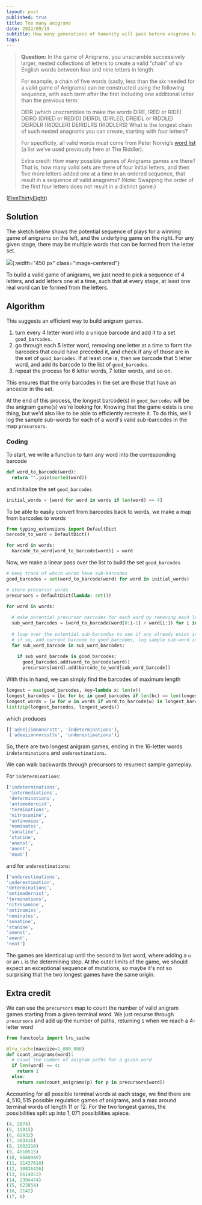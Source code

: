 ```yaml
---
layout: post
published: true
title: Too many anigrams
date: 2022/09/19
subtitle: How many generations of humanity will pass before anigrams has a repeat?
tags:
---
```


>**Question:** In the game of Anigrams, you unscramble successively larger, nested collections of letters to create a valid “chain” of six English words between four and nine letters in length.
>
>For example, a chain of five words (sadly, less than the six needed for a valid game of Anigrams) can be constructed using the following sequence, with each term after the first including one additional letter than the previous term:
>
>DEIR (which unscrambles to make the words DIRE, IRED or RIDE)
>DEIRD (DRIED or REDID)
>DEIRDL (DIRLED, DREIDL or RIDDLE)
>DEIRDLR (RIDDLER)
>DEIRDLRS (RIDDLERS)
>What is the longest chain of such nested anagrams you can create, starting with four letters?
>
>For specificity, all valid words must come from Peter Norvig’s [word list](https://norvig.com/ngrams/enable1.txt) (a list we’ve used previously here at The Riddler).
>
>Extra credit: How many possible games of Anigrams games are there? That is, how many valid sets are there of four initial letters, and then five more letters added one at a time in an ordered sequence, that result in a sequence of valid anagrams? (Note: Swapping the order of the first four letters does not result in a distinct game.)

<!--more-->

([FiveThirtyEight](https://fivethirtyeight.com/features/can-you-build-the-biggest-anigram/))

## Solution

The sketch below shows the potential sequence of plays for a winning game of anigrams on the left, and the underlying game on the right. For any given stage, there may be multiple words that can be formed from the letter set.

![](/img/2022-09-19-anigrams.png){:width="450 px" class="image-centered"}

<!-- To build a valid game of anigrams, we need to find a list of $9$ letters that form a word, and remove letters from the list, one at a time, such that at least one real word can be formed at each stage. -->

To build a valid game of anigrams, we just need to pick a sequence of $4$ letters, and add letters one at a time, such that at every stage, at least one real word can be formed from the letters.

## Algorithm

This suggests an efficient way to build anigram games. 

1. turn every $4$ letter word into a unique barcode and add it to a set `good_barcodes`. 
2. go through each $5$ letter word, removing one letter at a time to form the barcodes that could have preceded it, and check if any of those are in the set of `good_barcodes`. If at least one is, then we barcode that $5$ letter word, and add its barcode to the list of `good_barcodes`.
3. repeat the process for $6$ letter words, $7$ letter words, and so on.

This ensures that the only barcodes in the set are those that have an ancestor in the set.

At the end of this process, the longest barcode(s) in `good_barcodes` will be the anigram game(s) we're looking for. Knowing that the game exists is one thing, but we'd also like to be able to efficiently recreate it. To do this, we'll log the sample sub-words for each of a word's valid sub-barcodes in the map `precursors`.


### Coding

To start, we write a function to turn any word into the corresponding barcode

```python
def word_to_barcode(word):
  return "".join(sorted(word))
```

and initialize the set `good_barcodes`

```python
initial_words = [word for word in words if len(word) == 4]
```

To be able to easily convert from barcodes back to words, we make a map from barcodes to words

```python
from typing_extensions import DefaultDict
barcode_to_word = DefaultDict()

for word in words:
  barcode_to_word[word_to_barcode(word)] = word
```

Now, we make a linear pass over the list to build the set `good_barcodes`

```python
# keep track of which words have sub-barcodes
good_barcodes = set(word_to_barcode(word) for word in initial_words)

# store precursor words
precursors = DefaultDict(lambda: set())

for word in words:
  
  # make potential precursor barcodes for each word by removing each letter
  sub_word_barcodes = [word_to_barcode(word[0:i-1] + word[i:]) for i in range(1, len(word)+1)]
  
  # loop over the potential sub-barcodes to see if any already exist in good_barcodes
  # if so, add current barcode to good_barcodes, log sample sub-word in precursors
  for sub_word_barcode in sub_word_barcodes:
  
    if sub_word_barcode in good_barcodes:
      good_barcodes.add(word_to_barcode(word))
      precursors[word].add(barcode_to_word[sub_word_barcode])
 ```
 
 With this in hand, we can simply find the barcodes of maximum length
 
 ```python
longest = max(good_barcodes, key=lambda x: len(x))
longest_barcodes = [bc for bc in good_barcodes if len(bc) == len(longest)]
longest_words = [w for w in words if word_to_barcode(w) in longest_barcodes]
list(zip(longest_barcodes, longest_words))
```

which produces 

```python
[('adeeiiimnnnorstt', 'indeterminations'),
 ('adeeiimnnorssttu', 'underestimations')]
```

So, there are two longest anigram games, ending in the $16$-letter words `indeterminations` and `underestimations`.

We can walk backwards through precursors to resurrect sample gameplay. 

For `indeterminations`:

```python
['indeterminations',
 'intermediations',
 'determinations',
 'antimodernist',
 'terminations',
 'nitrosamine',
 'antinomies',
 'nominates',
 'sonatine',
 'stanine',
 'anenst',
 'anent',
 'neat']
 ```
 
 and for `underestimations`:
 
 ```python
 ['underestimations',
 'underestimation',
 'determinations',
 'antimodernist',
 'terminations',
 'nitrosamine',
 'antinomies',
 'nominates',
 'sonatine',
 'stanine',
 'anenst',
 'anent',
 'neat']
 ```
 
The games are identical up until the second to last word, where adding a `u` or an `i` is the determining step. At the outer limits of the game, we should expect an exceptional sequence of mutations, so maybe it's not so surprising that the two longest games have the same origin.

## Extra credit

We can use the `precursors` map to count the number of valid anigram games starting from a given terminal word. We just recurse through `precursors` and add up the number of paths, returning `1` when we reach a $4$-letter word

```python
from functools import lru_cache

@lru_cache(maxsize=1_000_000)
def count_anigrams(word):
  # count the number of anigram paths for a given word
  if len(word) == 4:
    return 1
  else:
    return sum(count_anigrams(p) for p in precursors[word])
```

Accounting for all possible terminal words at each stage, we find there are $4,510,515$ possible regulation games of anigrams, and a max around terminal words of length $11$ or $12$. For the two longest games, the possibilities split up into $1,071$ possibilities apiece.

```python
(4, 2674)
(5, 15915)
(6, 82932)
(7, 403416)
(8, 1603310)
(9, 4510515)
(10, 8660949)
(11, 11437610)
(12, 10826426)
(13, 6614053)
(14, 2394474)
(15, 623854)
(16, 2142)
(17, 0)
```


<br>

<!-- 2022-09-19-words-to-barcodes.png -->
